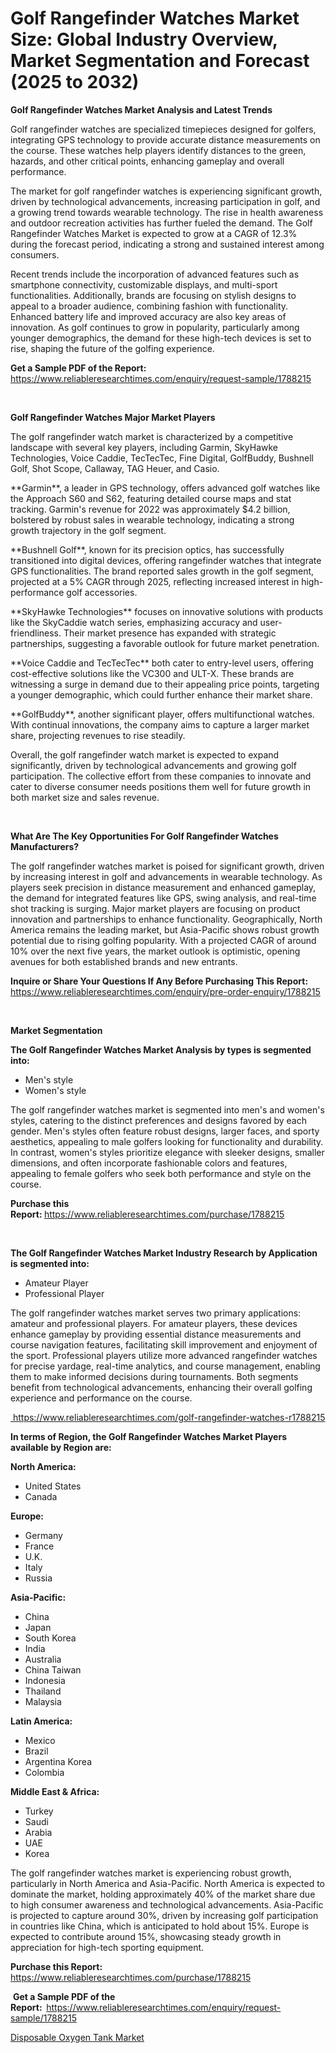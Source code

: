 <p><h1>Golf Rangefinder Watches Market Size: Global Industry Overview, Market Segmentation and Forecast (2025 to 2032)</h1></p><p><strong>Golf Rangefinder Watches Market Analysis and Latest Trends</strong></p>
<p><p>Golf rangefinder watches are specialized timepieces designed for golfers, integrating GPS technology to provide accurate distance measurements on the course. These watches help players identify distances to the green, hazards, and other critical points, enhancing gameplay and overall performance. </p><p>The market for golf rangefinder watches is experiencing significant growth, driven by technological advancements, increasing participation in golf, and a growing trend towards wearable technology. The rise in health awareness and outdoor recreation activities has further fueled the demand. The Golf Rangefinder Watches Market is expected to grow at a CAGR of 12.3% during the forecast period, indicating a strong and sustained interest among consumers. </p><p>Recent trends include the incorporation of advanced features such as smartphone connectivity, customizable displays, and multi-sport functionalities. Additionally, brands are focusing on stylish designs to appeal to a broader audience, combining fashion with functionality. Enhanced battery life and improved accuracy are also key areas of innovation. As golf continues to grow in popularity, particularly among younger demographics, the demand for these high-tech devices is set to rise, shaping the future of the golfing experience.</p></p>
<p><strong>Get a Sample PDF of the Report:&nbsp;</strong> <a href="https://www.reliableresearchtimes.com/enquiry/request-sample/1788215?utm_campaign=2999&utm_medium=2&utm_source=Github&utm_content=ia&utm_term=05042025&utm_id=golf-rangefinder-watches">https://www.reliableresearchtimes.com/enquiry/request-sample/1788215</a></p>
<p>&nbsp;</p>
<p><strong>Golf Rangefinder Watches Major Market Players</strong></p>
<p><p>The golf rangefinder watch market is characterized by a competitive landscape with several key players, including Garmin, SkyHawke Technologies, Voice Caddie, TecTecTec, Fine Digital, GolfBuddy, Bushnell Golf, Shot Scope, Callaway, TAG Heuer, and Casio. </p><p>**Garmin**, a leader in GPS technology, offers advanced golf watches like the Approach S60 and S62, featuring detailed course maps and stat tracking. Garmin's revenue for 2022 was approximately $4.2 billion, bolstered by robust sales in wearable technology, indicating a strong growth trajectory in the golf segment.</p><p>**Bushnell Golf**, known for its precision optics, has successfully transitioned into digital devices, offering rangefinder watches that integrate GPS functionalities. The brand reported sales growth in the golf segment, projected at a 5% CAGR through 2025, reflecting increased interest in high-performance golf accessories.</p><p>**SkyHawke Technologies** focuses on innovative solutions with products like the SkyCaddie watch series, emphasizing accuracy and user-friendliness. Their market presence has expanded with strategic partnerships, suggesting a favorable outlook for future market penetration.</p><p>**Voice Caddie and TecTecTec** both cater to entry-level users, offering cost-effective solutions like the VC300 and ULT-X. These brands are witnessing a surge in demand due to their appealing price points, targeting a younger demographic, which could further enhance their market share.</p><p>**GolfBuddy**, another significant player, offers multifunctional watches. With continual innovations, the company aims to capture a larger market share, projecting revenues to rise steadily.</p><p>Overall, the golf rangefinder watch market is expected to expand significantly, driven by technological advancements and growing golf participation. The collective effort from these companies to innovate and cater to diverse consumer needs positions them well for future growth in both market size and sales revenue.</p></p>
<p>&nbsp;</p>
<p><strong>What Are The Key Opportunities For Golf Rangefinder Watches Manufacturers?</strong></p>
<p><p>The golf rangefinder watches market is poised for significant growth, driven by increasing interest in golf and advancements in wearable technology. As players seek precision in distance measurement and enhanced gameplay, the demand for integrated features like GPS, swing analysis, and real-time shot tracking is surging. Major market players are focusing on product innovation and partnerships to enhance functionality. Geographically, North America remains the leading market, but Asia-Pacific shows robust growth potential due to rising golfing popularity. With a projected CAGR of around 10% over the next five years, the market outlook is optimistic, opening avenues for both established brands and new entrants.</p></p>
<p><strong>Inquire or Share Your Questions If Any Before Purchasing This Report:</strong> <a href="https://www.reliableresearchtimes.com/enquiry/pre-order-enquiry/1788215?utm_campaign=2999&utm_medium=2&utm_source=Github&utm_content=ia&utm_term=05042025&utm_id=golf-rangefinder-watches">https://www.reliableresearchtimes.com/enquiry/pre-order-enquiry/1788215</a></p>
<p>&nbsp;</p>
<p><strong>Market Segmentation</strong></p>
<p><strong>The Golf Rangefinder Watches Market Analysis by types is segmented into:</strong></p>
<p><ul><li>Men's style</li><li>Women's style</li></ul></p>
<p><p>The golf rangefinder watches market is segmented into men's and women's styles, catering to the distinct preferences and designs favored by each gender. Men's styles often feature robust designs, larger faces, and sporty aesthetics, appealing to male golfers looking for functionality and durability. In contrast, women's styles prioritize elegance with sleeker designs, smaller dimensions, and often incorporate fashionable colors and features, appealing to female golfers who seek both performance and style on the course.</p></p>
<p><strong>Purchase this Report:&nbsp;</strong><a href="https://www.reliableresearchtimes.com/purchase/1788215?utm_campaign=2999&utm_medium=2&utm_source=Github&utm_content=ia&utm_term=05042025&utm_id=golf-rangefinder-watches">https://www.reliableresearchtimes.com/purchase/1788215</a></p>
<p>&nbsp;</p>
<p><strong>The Golf Rangefinder Watches Market Industry Research by Application is segmented into:</strong></p>
<p><ul><li>Amateur Player</li><li>Professional Player</li></ul></p>
<p><p>The golf rangefinder watches market serves two primary applications: amateur and professional players. For amateur players, these devices enhance gameplay by providing essential distance measurements and course navigation features, facilitating skill improvement and enjoyment of the sport. Professional players utilize more advanced rangefinder watches for precise yardage, real-time analytics, and course management, enabling them to make informed decisions during tournaments. Both segments benefit from technological advancements, enhancing their overall golfing experience and performance on the course.</p></p>
<p><a href="https://www.reliableresearchtimes.com/golf-rangefinder-watches-r1788215?utm_campaign=2999&utm_medium=2&utm_source=Github&utm_content=ia&utm_term=05042025&utm_id=golf-rangefinder-watches">&nbsp;https://www.reliableresearchtimes.com/golf-rangefinder-watches-r1788215</a></p>
<p><strong>In terms of Region, the Golf Rangefinder Watches Market Players available by Region are:</strong></p>
<p>
    <p> <strong> North America: </strong>
        <ul>
            <li>United States</li>
            <li>Canada</li>
        </ul>
        </p> 
    <p> <strong> Europe: </strong>
        <ul>
            <li>Germany</li>
            <li>France</li>
            <li>U.K.</li>
            <li>Italy</li>
            <li>Russia</li>
        </ul>
        </p> 
    <p> <strong> Asia-Pacific: </strong>
        <ul>
            <li>China</li>
            <li>Japan</li>
            <li>South Korea</li>
            <li>India</li>
            <li>Australia</li>
            <li>China Taiwan</li>
            <li>Indonesia</li>
            <li>Thailand</li>
            <li>Malaysia</li>
        </ul>
        </p> 
    <p> <strong> Latin America: </strong>
        <ul>
            <li>Mexico</li>
            <li>Brazil</li>
            <li>Argentina Korea</li>
            <li>Colombia</li>
        </ul>
        </p> 
    <p> <strong> Middle East & Africa: </strong>
        <ul>
            <li>Turkey</li>
            <li>Saudi</li>
            <li>Arabia</li>
            <li>UAE</li>
            <li>Korea</li>
        </ul>
    </p>
    </p>
<p><p>The golf rangefinder watches market is experiencing robust growth, particularly in North America and Asia-Pacific. North America is expected to dominate the market, holding approximately 40% of the market share due to high consumer awareness and technological advancements. Asia-Pacific is projected to capture around 30%, driven by increasing golf participation in countries like China, which is anticipated to hold about 15%. Europe is expected to contribute around 15%, showcasing steady growth in appreciation for high-tech sporting equipment.</p></p>
<p><strong>Purchase this Report: </strong><a href="https://www.reliableresearchtimes.com/purchase/1788215?utm_campaign=2999&utm_medium=2&utm_source=Github&utm_content=ia&utm_term=05042025&utm_id=golf-rangefinder-watches">https://www.reliableresearchtimes.com/purchase/1788215</a></p>
<p>&nbsp;<strong>Get a Sample PDF of the Report:&nbsp;&nbsp;</strong><a href="https://www.reliableresearchtimes.com/enquiry/request-sample/1788215?utm_campaign=2999&utm_medium=2&utm_source=Github&utm_content=ia&utm_term=05042025&utm_id=golf-rangefinder-watches">https://www.reliableresearchtimes.com/enquiry/request-sample/1788215</a></p>
<p><strong></strong></p>
<p><p><a href="https://github.com/paljuhubeyde/Market-Research-Report-List-1/blob/main/disposable-oxygen-tank-market.md?utm_campaign=2999&utm_medium=2&utm_source=Github&utm_content=ia&utm_term=05042025&utm_id=golf-rangefinder-watches">Disposable Oxygen Tank Market</a></p></p>